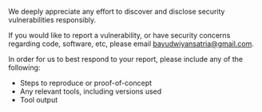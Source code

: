 We deeply appreciate any effort to discover and disclose security vulnerabilities responsibly.

If you would like to report a vulnerability, or have security concerns regarding code, software, etc, 
please email [bayudwiyansatria@gmail.com](mailto:bayudwiyansatria@gmail.com).

In order for us to best respond to your report, please include any of the following:

* Steps to reproduce or proof-of-concept
* Any relevant tools, including versions used
* Tool output
